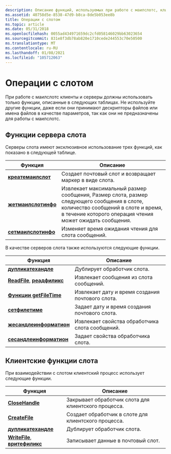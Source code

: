 ```yaml
---
description: Описание функций, используемых при работе с маилслотс, клиентами и серверами.
ms.assetid: 40758d5e-8538-47d9-b8ca-8de5b053ee8b
title: Операции с слотом
ms.topic: article
ms.date: 05/31/2018
ms.openlocfilehash: 0055ad434971659dc2cfd058146029bb63023654
ms.sourcegitcommit: 831e8f3db78ab820e1710cede244553c70e50500
ms.translationtype: MT
ms.contentlocale: ru-RU
ms.lasthandoff: 01/08/2021
ms.locfileid: "105712063"
---
```

# <a name="mailslot-operations"></a>Операции с слотом

При работе с маилслотс клиенты и серверы должны использовать только функции, описанные в следующих таблицах. Не используйте другие функции, даже если они принимают дескрипторы файлов или имена файлов в качестве параметров, так как они не предназначены для работы с маилслотс.

## <a name="mailslot-server-functions"></a>Функции сервера слота

Серверы слота имеют эксклюзивное использование трех функций, как показано в следующей таблице.



| Функция                                   | Описание                                                                                                                                                                                                  |
|--------------------------------------------|--------------------------------------------------------------------------------------------------------------------------------------------------------------------------------------------------------------|
| [**креатемаилслот**](/windows/desktop/api/Winbase/nf-winbase-createmailslota)   | Создает почтовый слот и возвращает маркер в виде слота.                                                                                                                                                            |
| [**жетмаилслотинфо**](/windows/desktop/api/Winbase/nf-winbase-getmailslotinfo) | Извлекает максимальный размер сообщения, Размер слота, размер следующего сообщения в слоте, количество сообщений в слоте и время, в течение которого операция чтения может ожидать сообщения. |
| [**сетмаилслотинфо**](/windows/desktop/api/Winbase/nf-winbase-setmailslotinfo) | Изменяет время ожидания чтения для слота сообщений.                                                                                                                                                                    |



 

В качестве серверов слота также используются следующие функции.



| Функция                                                         | Описание                                         |
|------------------------------------------------------------------|-----------------------------------------------------|
| [**дупликатехандле**](/windows/desktop/api/handleapi/nf-handleapi-duplicatehandle)                      | Дублирует обработчик слота.                     |
| [**ReadFile**](/windows/desktop/api/fileapi/nf-fileapi-readfile), [ **реадфиликс**](/windows/desktop/api/fileapi/nf-fileapi-readfileex) | Извлекает сообщения из слота сообщений.                 |
| [**Функции getFileTime**](/windows/desktop/api/fileapi/nf-fileapi-getfiletime)                              | Извлекает дату и время создания почтового слота. |
| [**сетфилетиме**](/windows/desktop/api/fileapi/nf-fileapi-setfiletime)                              | Задает дату и время создания почтового слота.      |
| [**жесандлеинформатион**](/windows/desktop/api/handleapi/nf-handleapi-gethandleinformation)            | Извлекает свойства обработчика слота сообщений.        |
| [**сесандлеинформатион**](/windows/desktop/api/handleapi/nf-handleapi-sethandleinformation)            | Задает свойства обработчика слота.             |



 

## <a name="mailslot-client-functions"></a>Клиентские функции слота

При взаимодействии с слотом клиентский процесс использует следующие функции.



| Функция                                                             | Описание                                     |
|----------------------------------------------------------------------|-------------------------------------------------|
| [**CloseHandle**](/windows/desktop/api/handleapi/nf-handleapi-closehandle)                                  | Закрывает обработчик слота для клиентского процесса.  |
| [**CreateFile**](/windows/desktop/api/fileapi/nf-fileapi-createfilea)                                    | Создает обработчик в слоте для клиентского процесса. |
| [**дупликатехандле**](/windows/desktop/api/handleapi/nf-handleapi-duplicatehandle)                          | Дублирует обработчик слота.                   |
| [**WriteFile**](/windows/desktop/api/fileapi/nf-fileapi-writefile), [ **вритефиликс**](/windows/desktop/api/fileapi/nf-fileapi-writefileex) | Записывает данные в почтовый слот.                      |



 

 

 
